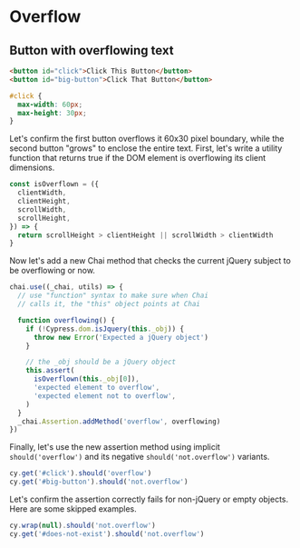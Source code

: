 # Overflow

## Button with overflowing text

<!-- fiddle Button with overflowing text -->

```html
<button id="click">Click This Button</button>
<button id="big-button">Click That Button</button>
```

```css hide
#click {
  max-width: 60px;
  max-height: 30px;
}
```

Let's confirm the first button overflows it 60x30 pixel boundary, while the second button "grows" to enclose the entire text. First, let's write a utility function that returns true if the DOM element is overflowing its client dimensions.

```js
const isOverflown = ({
  clientWidth,
  clientHeight,
  scrollWidth,
  scrollHeight,
}) => {
  return scrollHeight > clientHeight || scrollWidth > clientWidth
}
```

Now let's add a new Chai method that checks the current jQuery subject to be overflowing or now.

```js
chai.use((_chai, utils) => {
  // use "function" syntax to make sure when Chai
  // calls it, the "this" object points at Chai

  function overflowing() {
    if (!Cypress.dom.isJquery(this._obj)) {
      throw new Error('Expected a jQuery object')
    }

    // the _obj should be a jQuery object
    this.assert(
      isOverflown(this._obj[0]),
      'expected element to overflow',
      'expected element not to overflow',
    )
  }
  _chai.Assertion.addMethod('overflow', overflowing)
})
```

Finally, let's use the new assertion method using implicit `should('overflow')` and its negative `should('not.overflow')` variants.

```js
cy.get('#click').should('overflow')
cy.get('#big-button').should('not.overflow')
```

Let's confirm the assertion correctly fails for non-jQuery or empty objects. Here are some skipped examples.

```js skip
cy.wrap(null).should('not.overflow')
cy.get('#does-not-exist').should('not.overflow')
```

<!-- fiddle-end -->
